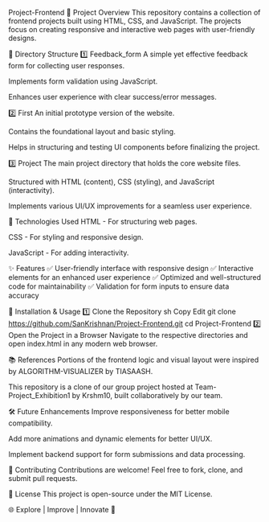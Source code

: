 Project-Frontend
📌 Project Overview
This repository contains a collection of frontend projects built using HTML, CSS, and JavaScript. The projects focus on creating responsive and interactive web pages with user-friendly designs.

📁 Directory Structure
1️⃣ Feedback_form
A simple yet effective feedback form for collecting user responses.

Implements form validation using JavaScript.

Enhances user experience with clear success/error messages.

2️⃣ First
An initial prototype version of the website.

Contains the foundational layout and basic styling.

Helps in structuring and testing UI components before finalizing the project.

3️⃣ Project
The main project directory that holds the core website files.

Structured with HTML (content), CSS (styling), and JavaScript (interactivity).

Implements various UI/UX improvements for a seamless user experience.

🔧 Technologies Used
HTML - For structuring web pages.

CSS - For styling and responsive design.

JavaScript - For adding interactivity.

✨ Features
✅ User-friendly interface with responsive design
✅ Interactive elements for an enhanced user experience
✅ Optimized and well-structured code for maintainability
✅ Validation for form inputs to ensure data accuracy

🚀 Installation & Usage
1️⃣ Clone the Repository
sh
Copy
Edit
git clone https://github.com/SanKrishnan/Project-Frontend.git
cd Project-Frontend
2️⃣ Open the Project in a Browser
Navigate to the respective directories and open index.html in any modern web browser.

📚 References
Portions of the frontend logic and visual layout were inspired by ALGORITHM-VISUALIZER by TIASAASH.

This repository is a clone of our group project hosted at Team-Project_Exhibition1 by Krshm10, built collaboratively by our team.

🛠️ Future Enhancements
Improve responsiveness for better mobile compatibility.

Add more animations and dynamic elements for better UI/UX.

Implement backend support for form submissions and data processing.

🤝 Contributing
Contributions are welcome! Feel free to fork, clone, and submit pull requests.

📜 License
This project is open-source under the MIT License.

🌐 Explore | Improve | Innovate 🚀
